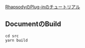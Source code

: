 
[RhapsodyのPlug-inのチュートリアル](https://kuraoka.github.io/rhapsody-groovy-tutorial/)

## DocumentのBuild

```
cd src
yarn build
```
